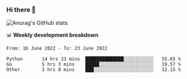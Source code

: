 ### Hi there 👋
![Anurag's GitHub stats](https://github-readme-stats.vercel.app/api?username=jami1024&show_icons=true&theme=radical)

📊 **Weekly development breakdown**
<!--START_SECTION:waka-->

```text
From: 16 June 2022 - To: 23 June 2022

Python       14 hrs 23 mins  ██████████████░░░░░░░░░░░   55.65 %
Go           5 hrs 3 mins    █████░░░░░░░░░░░░░░░░░░░░   19.57 %
Other        3 hrs 8 mins    ███░░░░░░░░░░░░░░░░░░░░░░   12.15 %
```

<!--END_SECTION:waka-->
<!--
**jami1024/jami1024** is a ✨ _special_ ✨ repository because its `README.md` (this file) appears on your GitHub profile.

Here are some ideas to get you started:

- 🔭 I’m currently working on ...
- 🌱 I’m currently learning ...
- 👯 I’m looking to collaborate on ...
- 🤔 I’m looking for help with ...
- 💬 Ask me about ...
- 📫 How to reach me: ...
- 😄 Pronouns: ...
- ⚡ Fun fact: ...
-->
